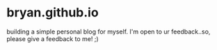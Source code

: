 # bryan.github.io

building a simple personal blog for myself. I'm open to ur feedback..so, please give a feedback to me! ;)

